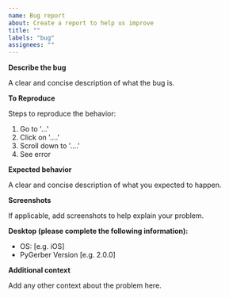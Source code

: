 ```yaml
---
name: Bug report
about: Create a report to help us improve
title: ""
labels: "bug"
assignees: ""
---
```


**Describe the bug**

A clear and concise description of what the bug is.

**To Reproduce**

Steps to reproduce the behavior:

1. Go to '...'
2. Click on '....'
3. Scroll down to '....'
4. See error

**Expected behavior**

A clear and concise description of what you expected to happen.

**Screenshots**

If applicable, add screenshots to help explain your problem.

**Desktop (please complete the following information):**

- OS: [e.g. iOS]
- PyGerber Version [e.g. 2.0.0]

**Additional context**

Add any other context about the problem here.
